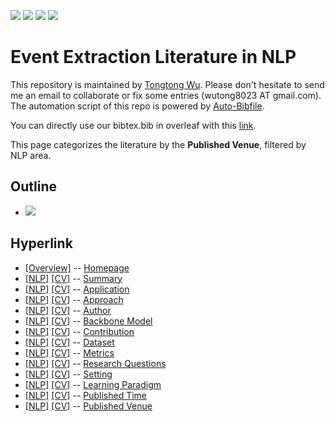 [![](https://img.shields.io/badge/Awesome_Continual_Learning-yellow)](https://github.com/wutong8023/Awesome_Continual_Learning.git) [![](https://img.shields.io/badge/Awesome_Few_Shot_learning-green)](https://github.com/wutong8023/Awesome_Few_Shot_Learning.git) [![](https://img.shields.io/badge/Awesome_Information_Extraction-blue)](https://github.com/wutong8023/Awesome_Information_Extraction.git) [![](https://img.shields.io/badge/Awesome_Ideas-orange)](https://github.com/wutong8023/Awesome_Ideas.git)

# Event Extraction Literature in NLP 
This repository is maintained by [Tongtong Wu](https://wutong8023.site). Please don't hesitate to send me an email to collaborate or fix some entries (wutong8023 AT gmail.com). 
The automation script of this repo is powered by [Auto-Bibfile](https://github.com/wutong8023/Auto-Bibfile.git).

You can directly use our bibtex.bib in overleaf with this [link](https://www.overleaf.com/read/rgscdxhxbwhp).

This page categorizes the literature by the **Published Venue**, filtered by NLP area.

## Outline 
- [![](https://img.shields.io/badge/Hyperlink-blue)](https://github.com/wutong8023/Text2Event/blob/master/paper_listEE4nlp/./README.md#hyperlink)
## Hyperlink 
- [[Overview]](https://github.com/wutong8023/Text2Event/blob/master/paper_listREADME.md) -- [Homepage](https://github.com/wutong8023/Text2Event/blob/master/paper_listREADME.md)
- [[NLP]](https://github.com/wutong8023/Text2Event/blob/master/paper_listEE4nlp/./)  [[CV]](https://github.com/wutong8023/Text2Event/blob/master/paper_listEE4cv/./) -- [Summary](https://github.com/wutong8023/Text2Event/blob/master/paper_listEE4all/./)
- [[NLP]](https://github.com/wutong8023/Text2Event/blob/master/paper_listEE4nlp/application)  [[CV]](https://github.com/wutong8023/Text2Event/blob/master/paper_listEE4cv/application) -- [Application](https://github.com/wutong8023/Text2Event/blob/master/paper_listEE4all/application)
- [[NLP]](https://github.com/wutong8023/Text2Event/blob/master/paper_listEE4nlp/approach)  [[CV]](https://github.com/wutong8023/Text2Event/blob/master/paper_listEE4cv/approach) -- [Approach](https://github.com/wutong8023/Text2Event/blob/master/paper_listEE4all/approach)
- [[NLP]](https://github.com/wutong8023/Text2Event/blob/master/paper_listEE4nlp/author)  [[CV]](https://github.com/wutong8023/Text2Event/blob/master/paper_listEE4cv/author) -- [Author](https://github.com/wutong8023/Text2Event/blob/master/paper_listEE4all/author)
- [[NLP]](https://github.com/wutong8023/Text2Event/blob/master/paper_listEE4nlp/backbone_model)  [[CV]](https://github.com/wutong8023/Text2Event/blob/master/paper_listEE4cv/backbone_model) -- [Backbone Model](https://github.com/wutong8023/Text2Event/blob/master/paper_listEE4all/backbone_model)
- [[NLP]](https://github.com/wutong8023/Text2Event/blob/master/paper_listEE4nlp/contribution)  [[CV]](https://github.com/wutong8023/Text2Event/blob/master/paper_listEE4cv/contribution) -- [Contribution](https://github.com/wutong8023/Text2Event/blob/master/paper_listEE4all/contribution)
- [[NLP]](https://github.com/wutong8023/Text2Event/blob/master/paper_listEE4nlp/dataset)  [[CV]](https://github.com/wutong8023/Text2Event/blob/master/paper_listEE4cv/dataset) -- [Dataset](https://github.com/wutong8023/Text2Event/blob/master/paper_listEE4all/dataset)
- [[NLP]](https://github.com/wutong8023/Text2Event/blob/master/paper_listEE4nlp/metrics)  [[CV]](https://github.com/wutong8023/Text2Event/blob/master/paper_listEE4cv/metrics) -- [Metrics](https://github.com/wutong8023/Text2Event/blob/master/paper_listEE4all/metrics)
- [[NLP]](https://github.com/wutong8023/Text2Event/blob/master/paper_listEE4nlp/research_question)  [[CV]](https://github.com/wutong8023/Text2Event/blob/master/paper_listEE4cv/research_question) -- [Research Questions](https://github.com/wutong8023/Text2Event/blob/master/paper_listEE4all/research_question)
- [[NLP]](https://github.com/wutong8023/Text2Event/blob/master/paper_listEE4nlp/setting)  [[CV]](https://github.com/wutong8023/Text2Event/blob/master/paper_listEE4cv/setting) -- [Setting](https://github.com/wutong8023/Text2Event/blob/master/paper_listEE4all/setting)
- [[NLP]](https://github.com/wutong8023/Text2Event/blob/master/paper_listEE4nlp/supervision)  [[CV]](https://github.com/wutong8023/Text2Event/blob/master/paper_listEE4cv/supervision) -- [ Learning Paradigm](https://github.com/wutong8023/Text2Event/blob/master/paper_listEE4all/supervision)
- [[NLP]](https://github.com/wutong8023/Text2Event/blob/master/paper_listEE4nlp/time)  [[CV]](https://github.com/wutong8023/Text2Event/blob/master/paper_listEE4cv/time) -- [Published Time](https://github.com/wutong8023/Text2Event/blob/master/paper_listEE4all/time)
- [[NLP]](https://github.com/wutong8023/Text2Event/blob/master/paper_listEE4nlp/venue)  [[CV]](https://github.com/wutong8023/Text2Event/blob/master/paper_listEE4cv/venue) -- [Published Venue](https://github.com/wutong8023/Text2Event/blob/master/paper_listEE4all/venue)
